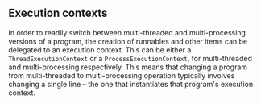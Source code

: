 ## Execution contexts

In order to readily switch between multi-threaded and multi-processing versions of a program, the creation of runnables and other items can be delegated to an execution context.
This can be either a `ThreadExecutionContext` or a `ProcessExecutionContext`, for multi-threaded and multi-processing respectively.
This means that changing a program from multi-threaded to multi-processing operation typically involves changing a single line – the one that instantiates that program's execution context.
